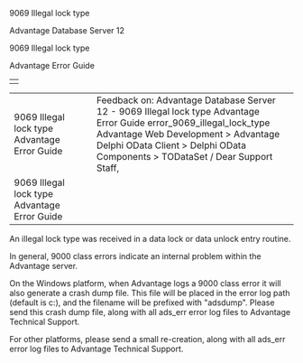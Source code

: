 9069 Illegal lock type




Advantage Database Server 12  

9069 Illegal lock type

Advantage Error Guide

|  |
| --- |
|  |

|  |  |  |  |  |
| --- | --- | --- | --- | --- |
| 9069 Illegal lock type  Advantage Error Guide |  |  | Feedback on: Advantage Database Server 12 - 9069 Illegal lock type Advantage Error Guide error\_9069\_illegal\_lock\_type Advantage Web Development > Advantage Delphi OData Client > Delphi OData Components > TODataSet / Dear Support Staff, |  |
| 9069 Illegal lock type  Advantage Error Guide |  |  |  |  |

An illegal lock type was received in a data lock or data unlock entry routine.

In general, 9000 class errors indicate an internal problem within the Advantage server.

On the Windows platform, when Advantage logs a 9000 class error it will also generate a crash dump file. This file will be placed in the error log path (default is c:\), and the filename will be prefixed with "adsdump". Please send this crash dump file, along with all ads\_err error log files to Advantage Technical Support.

For other platforms, please send a small re-creation, along with all ads\_err error log files to Advantage Technical Support.